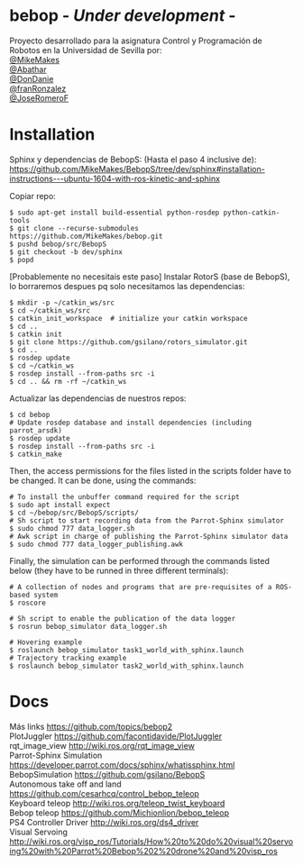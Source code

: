 # bebop   - *Under development* -
Proyecto desarrollado para la asignatura Control y Programación de Robotos en la Universidad de Sevilla por:   
[@MikeMakes](https://github.com/MikeMakes)  
[@Abathar](https://github.com/Abathar)  
[@DonDanie](https://github.com/DonDanie)  
[@franRonzalez](https://github.com/franRgonzalez)  
[@JoseRomeroF](https://github.com/JoseRomeroF)  



# Installation  
Sphinx y dependencias de BebopS: (Hasta el paso 4 inclusive de):  
https://github.com/MikeMakes/BebopS/tree/dev/sphinx#installation-instructions---ubuntu-1604-with-ros-kinetic-and-sphinx  

Copiar repo:
```
$ sudo apt-get install build-essential python-rosdep python-catkin-tools
$ git clone --recurse-submodules https://github.com/MikeMakes/bebop.git  
$ pushd bebop/src/BebopS
$ git checkout -b dev/sphinx
$ popd
```
[Probablemente no necesitais este paso] Instalar RotorS (base de BebopS), lo borraremos despues pq solo necesitamos las dependencias:  
```
$ mkdir -p ~/catkin_ws/src
$ cd ~/catkin_ws/src
$ catkin_init_workspace  # initialize your catkin workspace
$ cd ..
$ catkin init
$ git clone https://github.com/gsilano/rotors_simulator.git
$ cd ..
$ rosdep update
$ cd ~/catkin_ws
$ rosdep install --from-paths src -i
$ cd .. && rm -rf ~/catkin_ws
```
Actualizar las dependencias de nuestros repos:  
```
$ cd bebop
# Update rosdep database and install dependencies (including parrot_arsdk)
$ rosdep update
$ rosdep install --from-paths src -i
$ catkin_make
```
Then, the access permissions for the files listed in the scripts folder have to be changed. It can be done, using the commands:  
```
# To install the unbuffer command required for the script
$ sudo apt install expect
$ cd ~/bebop/src/BebopS/scripts/
# Sh script to start recording data from the Parrot-Sphinx simulator
$ sudo chmod 777 data_logger.sh
# Awk script in charge of publishing the Parrot-Sphinx simulator data
$ sudo chmod 777 data_logger_publishing.awk
```

Finally, the simulation can be performed through the commands listed below (they have to be runned in three different terminals):  
```
# A collection of nodes and programs that are pre-requisites of a ROS-based system
$ roscore
```

```
# Sh script to enable the publication of the data logger
$ rosrun bebop_simulator data_logger.sh
```

```
# Hovering example
$ roslaunch bebop_simulator task1_world_with_sphinx.launch
# Trajectory tracking example
$ roslaunch bebop_simulator task2_world_with_sphinx.launch
```

# Docs
Más links https://github.com/topics/bebop2  
PlotJuggler https://github.com/facontidavide/PlotJuggler  
rqt_image_view http://wiki.ros.org/rqt_image_view  
Parrot-Sphinx Simulation https://developer.parrot.com/docs/sphinx/whatissphinx.html  
BebopSimulation https://github.com/gsilano/BebopS  
Autonomous take off and land https://github.com/cesarhcq/control_bebop_teleop  
Keyboard teleop http://wiki.ros.org/teleop_twist_keyboard   
Bebop teleop https://github.com/Michionlion/bebop_teleop   
PS4 Controller Driver http://wiki.ros.org/ds4_driver   
Visual Servoing http://wiki.ros.org/visp_ros/Tutorials/How%20to%20do%20visual%20servoing%20with%20Parrot%20Bebop%202%20drone%20and%20visp_ros  
